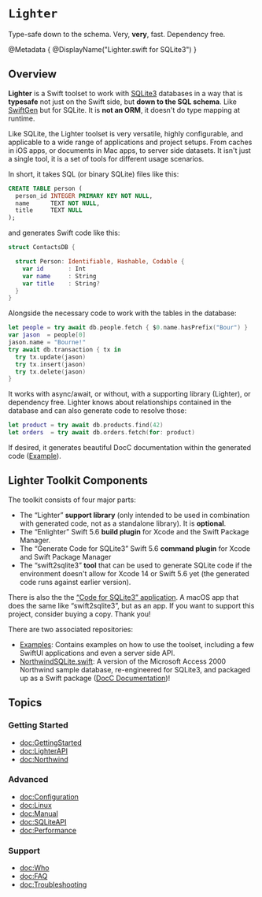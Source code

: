 # ``Lighter``

Type-safe down to the schema. Very, **very**, fast. Dependency free.

@Metadata {
  @DisplayName("Lighter.swift for SQLite3")
}

## Overview

**Lighter** is a Swift toolset to work with [SQLite3](https://www.sqlite.org) 
databases  in a way that is **typesafe** not just on the Swift side, 
but **down to the SQL schema**.
Like [SwiftGen](https://github.com/SwiftGen/SwiftGen) but for SQLite.
It is **not an ORM**, it doesn't do type mapping at runtime.

Like SQLite, the Lighter toolset is very versatile, highly configurable, and 
applicable to a wide range of applications and project setups.
From caches in iOS apps, or documents in Mac apps, to server side datasets.
It isn't just a single tool, it is a set of tools for different usage scenarios.

In short, it takes SQL (or binary SQLite) files like this:
```sql
CREATE TABLE person (
  person_id INTEGER PRIMARY KEY NOT NULL,
  name      TEXT NOT NULL,
  title     TEXT NULL
);
```
and generates Swift code like this:
```swift
struct ContactsDB {

  struct Person: Identifiable, Hashable, Codable {
    var id       : Int
    var name     : String
    var title    : String?
  }
}
```
Alongside the necessary code to work with the tables in the database:
```swift
let people = try await db.people.fetch { $0.name.hasPrefix("Bour") }
var jason  = people[0]
jason.name = "Bourne!"
try await db.transaction { tx in
  try tx.update(jason)
  try tx.insert(jason)
  try tx.delete(jason)
}
```
It works with async/await, or without, 
with a supporting library (Lighter), or dependency free.
Lighter knows about relationships contained in the database and can also
generate code to resolve those:
```swift
let product = try await db.products.find(42)
let orders  = try await db.orders.fetch(for: product)
```
If desired, it generates beautiful DocC documentation within the generated code
([Example](https://lighter-swift.github.io/NorthwindSQLite.swift/documentation/northwind/employee)).


## Lighter Toolkit Components

The toolkit consists of four major parts:
- The “Lighter” **support library** (only intended to be used in combination with
  generated code, not as a standalone library). It is **optional**.
- The “Enlighter” Swift 5.6 **build plugin** 
  for Xcode and the Swift Package Manager.
- The “Generate Code for SQLite3” Swift 5.6 **command plugin** 
  for Xcode and Swift Package Manager
- The “swift2sqlite3” **tool** that can be used to generate SQLite code if the 
  environment doesn't allow for Xcode 14 or Swift 5.6 yet (the generated code
  runs against earlier version).

There is also the the 
 [“Code for SQLite3” application](https://apps.apple.com/us/app/code-for-sqlite3/id1638111010).
A macOS app that does the same like “swift2sqlite3”, but as an app.
If you want to support this project, consider buying a copy. Thank you!

There are two associated repositories:
- [Examples](https://github.com/Lighter-swift/Examples/):
  Contains examples on how to use the toolset, including a few SwiftUI
  applications and even a server side API.
- [NorthwindSQLite.swift](https://github.com/Lighter-swift/NorthwindSQLite.swift):
  A version of the Microsoft Access 2000 Northwind sample database, 
  re-engineered for SQLite3, and packaged up as a Swift package
  ([DocC Documentation](https://lighter-swift.github.io/NorthwindSQLite.swift/documentation/northwind/))!


## Topics

### Getting Started

- <doc:GettingStarted>
- <doc:LighterAPI>
- <doc:Northwind>

### Advanced

- <doc:Configuration>
- <doc:Linux>
- <doc:Manual>
- <doc:SQLiteAPI>
- <doc:Performance>

### Support

- <doc:Who>
- <doc:FAQ>
- <doc:Troubleshooting>
